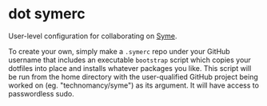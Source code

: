 # dot symerc

User-level configuration for collaborating on [Syme](https://syme.herokuapp.com).

To create your own, simply make a `.symerc` repo under your GitHub
username that includes an executable `bootstrap` script which copies
your dotfiles into place and installs whatever packages you like. This
script will be run from the home directory with the user-qualified
GitHub project being worked on (eg. "technomancy/syme") as its
argument. It will have access to passwordless sudo.
